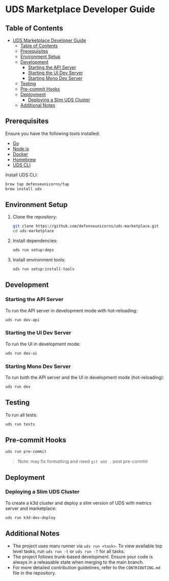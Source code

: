 # UDS Marketplace Developer Guide

## Table of Contents
- [UDS Marketplace Developer Guide](#uds-marketplace-developer-guide)
  - [Table of Contents](#table-of-contents)
  - [Prerequisites](#prerequisites)
  - [Environment Setup](#environment-setup)
  - [Development](#development)
    - [Starting the API Server](#starting-the-api-server)
    - [Starting the UI Dev Server](#starting-the-ui-dev-server)
    - [Starting Mono Dev Server](#starting-mono-dev-server)
  - [Testing](#testing)
  - [Pre-commit Hooks](#pre-commit-hooks)
  - [Deployment](#deployment)
    - [Deploying a Slim UDS Cluster](#deploying-a-slim-uds-cluster)
  - [Additional Notes](#additional-notes)

## Prerequisites

Ensure you have the following tools installed:
- [Go](https://go.dev/dl/)
- [Node.js](https://nodejs.org/en)
- [Docker](https://www.docker.com/products/docker-desktop/)
- [Homebrew](https://brew.sh/)
- [UDS CLI](https://github.com/defenseunicorns/uds-cli)

Install UDS CLI:
```bash
brew tap defenseunicorns/tap
brew install uds
```

## Environment Setup

1. Clone the repository:
   ```bash
   git clone https://github.com/defenseunicorns/uds-marketplace.git
   cd uds-marketplace
   ```

2. Install dependencies:
   ```bash
   uds run setup:deps
   ```

3. Install environment tools:
   ```bash
   uds run setup:install-tools
   ```

## Development

### Starting the API Server

To run the API server in development mode with hot-reloading:

```bash
uds run dev-api
```

### Starting the UI Dev Server

To run the UI in development mode:

```bash
uds run dev-ui
```

### Starting Mono Dev Server

To run both the API server and the UI in development mode (hot-reloading):

```bash
uds run dev
```

## Testing

To run all tests:

```bash
uds run tests
```

## Pre-commit Hooks

```bash
uds run pre-commit
```
> Note: may fix formatting and need `git add .` post pre-commit

## Deployment

### Deploying a Slim UDS Cluster

To create a k3d cluster and deploy a slim version of UDS with metrics server and marketplace:

```bash
uds run k3d-dev-deploy
```


## Additional Notes

- The project uses maru runner via `uds run <task>`. To view available top level tasks, run `uds run -t` or `uds run -T` for all tasks.
- The project follows trunk-based development. Ensure your code is always in a releasable state when merging to the main branch.
- For more detailed contribution guidelines, refer to the `CONTRIBUTING.md` file in the repository.
